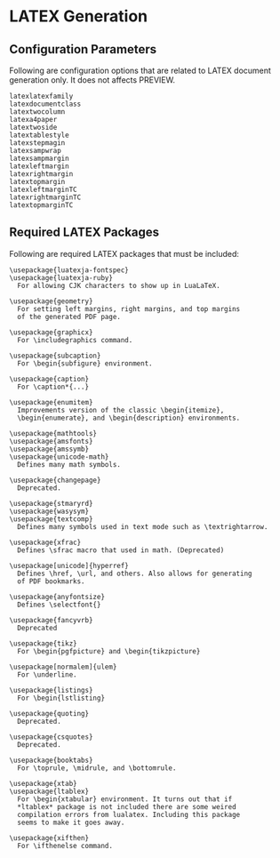 # LATEX Generation

## Configuration Parameters

Following are configuration options that are related to LATEX document
generation only.  It does not affects PREVIEW.

    latexlatexfamily
    latexdocumentclass
    latextwocolumn
    latexa4paper
    latextwoside
    latextablestyle
    latexstepmagin
    latexsampwrap
    latexsampmargin
    latexleftmargin
    latexrightmargin
    latextopmargin
    latexleftmarginTC
    latexrightmarginTC
    latextopmarginTC

## Required LATEX Packages

Following are required LATEX packages that must be included:

    \usepackage{luatexja-fontspec}
    \usepackage{luatexja-ruby}
      For allowing CJK characters to show up in LuaLaTeX.

    \usepackage{geometry}
      For setting left margins, right margins, and top margins
      of the generated PDF page.

    \usepackage{graphicx}
      For \includegraphics command.

    \usepackage{subcaption}
      For \begin{subfigure} environment.

    \usepackage{caption}
      For \caption*{...}

    \usepackage{enumitem}
      Improvements version of the classic \begin{itemize},
      \begin{enumerate}, and \begin{description} environments.

    \usepackage{mathtools}
    \usepackage{amsfonts}
    \usepackage{amssymb}
    \usepackage{unicode-math}
      Defines many math symbols.

    \usepackage{changepage}
      Deprecated.

    \usepackage{stmaryrd}
    \usepackage{wasysym}
    \usepackage{textcomp}
      Defines many symbols used in text mode such as \textrightarrow.

    \usepackage{xfrac}
      Defines \sfrac macro that used in math. (Deprecated)

    \usepackage[unicode]{hyperref}
      Defines \href, \url, and others. Also allows for generating
      of PDF bookmarks.

    \usepackage{anyfontsize}
      Defines \selectfont{}

    \usepackage{fancyvrb}
      Deprecated

    \usepackage{tikz}
      For \begin{pgfpicture} and \begin{tikzpicture}

    \usepackage[normalem]{ulem}
      For \underline.

    \usepackage{listings}
      For \begin{lstlisting}

    \usepackage{quoting}
      Deprecated.

    \usepackage{csquotes}
      Deprecated.

    \usepackage{booktabs}
      For \toprule, \midrule, and \bottomrule.

    \usepackage{xtab}
    \usepackage{ltablex}
      For \begin{xtabular} environment. It turns out that if
      *ltablex* package is not included there are some weired
      compilation errors from lualatex. Including this package
      seems to make it goes away.

    \usepackage{xifthen}
      For \ifthenelse command.
